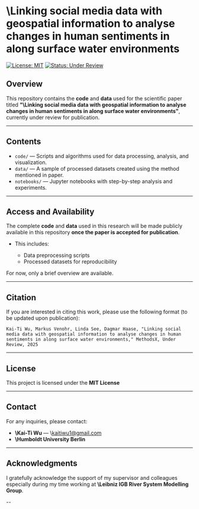 # **\Linking social media data with geospatial information to analyse changes in human sentiments in along surface water environments**

[![License: MIT](https://img.shields.io/badge/License-MIT-green.svg)](https://opensource.org/licenses/MIT)
[![Status: Under Review](https://img.shields.io/badge/Status-Under%20Review-yellow.svg)]()

## **Overview**

This repository contains the **code** and **data** used for the scientific paper titled **"\Linking social media data with geospatial information to analyse changes in human sentiments in along surface water environments"**, currently under review for publication. 

---

## **Contents**

* `code/` — Scripts and algorithms used for data processing, analysis, and visualization.
* `data/` — A sample of processed datasets created using the method mentioned in paper.
* `notebooks/` — Jupyter notebooks with step-by-step analysis and experiments.

---

## **Access and Availability**

The complete **code** and **data** used in this research will be made publicly available in this repository **once the paper is accepted for publication**.

* This includes:

  * Data preprocessing scripts
  * Processed datasets for reproducibility

For now, only a brief overview are available.

---

## **Citation**

If you are interested in citing this work, please use the following format (to be updated upon publication):

```
Kai-Ti Wu, Markus Venohr, Linda See, Dagmar Haase, "Linking social media data with geospatial information to analyse changes in human sentiments in along surface water environments," MethodsX, Under Review, 2025
```

---

## **License**

This project is licensed under the **MIT License** 

---

## **Contact**

For any inquiries, please contact:

* **\Kai-Ti Wu** — \kaitiwu1@gmail.com
* **\Humboldt University Berlin**

---

## **Acknowledgments**

I gratefully acknowledge the support of my supervisor and colleagues especially during my time working at **\Leibniz IGB River System Modelling Group**.

--
